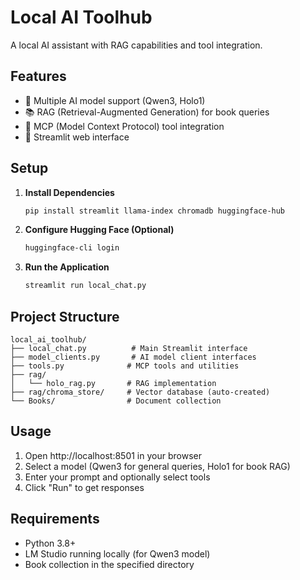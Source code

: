# Local AI Toolhub

A local AI assistant with RAG capabilities and tool integration.

## Features

- 🤖 Multiple AI model support (Qwen3, Holo1)
- 📚 RAG (Retrieval-Augmented Generation) for book queries
- 🔧 MCP (Model Context Protocol) tool integration
- 💬 Streamlit web interface

## Setup

1. **Install Dependencies**
   ```bash
   pip install streamlit llama-index chromadb huggingface-hub
   ```

2. **Configure Hugging Face (Optional)**
   ```bash
   huggingface-cli login
   ```

3. **Run the Application**
   ```bash
   streamlit run local_chat.py
   ```

## Project Structure

```
local_ai_toolhub/
├── local_chat.py          # Main Streamlit interface
├── model_clients.py       # AI model client interfaces
├── tools.py              # MCP tools and utilities
├── rag/
│   └── holo_rag.py       # RAG implementation
├── rag/chroma_store/     # Vector database (auto-created)
└── Books/                # Document collection
```

## Usage

1. Open http://localhost:8501 in your browser
2. Select a model (Qwen3 for general queries, Holo1 for book RAG)
3. Enter your prompt and optionally select tools
4. Click "Run" to get responses

## Requirements

- Python 3.8+
- LM Studio running locally (for Qwen3 model)
- Book collection in the specified directory